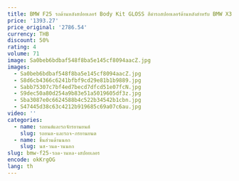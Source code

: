 ```yaml
---
title: BMW F25 รถด้านหลังสปอยเลอร์ Body Kit GLOSS สีดํารถสปอยเลอร์ด้านหลังสําหรับ BMW X3 F25 2010-2017 รถอุปกรณ์เสริมด้านหลังปีกด้านข้าง
price: '1393.27'
price_original: '2786.54'
currency: THB
discount: 50%
rating: 4
volume: 71
image: Sa0beb6bdbaf548f8ba5e145cf8094aacZ.jpg
images:
  - Sa0beb6bdbaf548f8ba5e145cf8094aacZ.jpg
  - S8d6cb4366c6241bfbf9cd29e81b1b9889.jpg
  - Sabb75307c7bf4ed7becd7dfcd51e07fcN.jpg
  - S9dec50a80d254a9b83e51a5019605df3z.jpg
  - Sba3087e0c6624588b4c522b34542b1cbn.jpg
  - S47445d38c63c4212b919685c69a07c6au.jpg
video: ''
categories:
  - name: รถยนต์และรถจักรยานยนต์
    slug: รถยนต-และรถจ-กรยานยนต
  - name: ชิ้นส่วนด้านนอก
    slug: นส-วนด-านนอก
slug: bmw-f25-รถด-านหล-งสปอยเลอร
encode: okKrgOG
lang: th
---
```

  